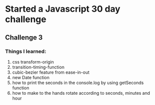 # Started a Javascript 30 day challenge
## Challenge 3

### Things I learned:

1) css transform-origin
2) transition-timing-function
3) cubic-bezier feature from ease-in-out
4) new Date function
5) how to print the seconds in the console.log by using getSeconds function
6) how to make to the hands rotate according to seconds, minutes and hour